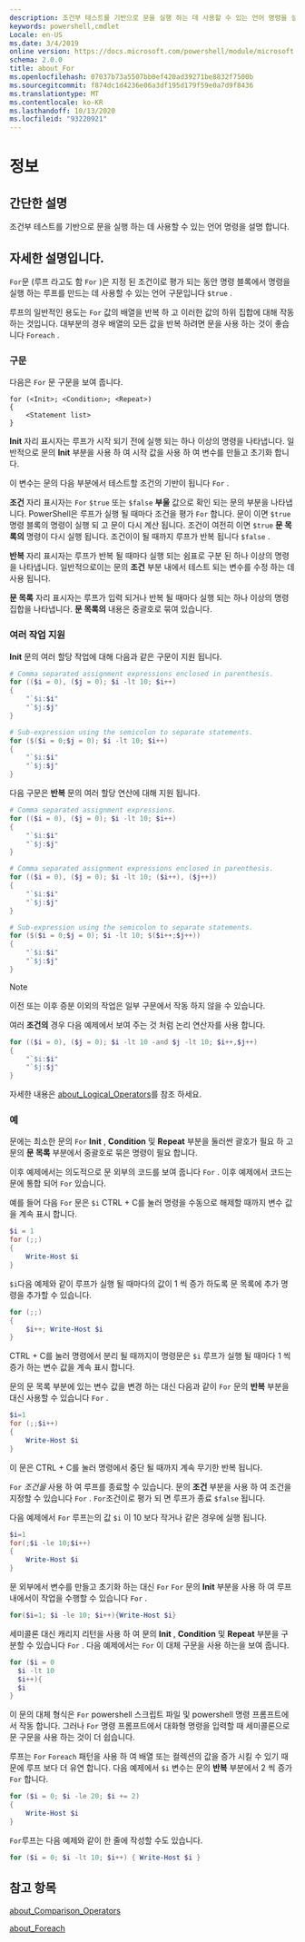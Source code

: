```yaml
---
description: 조건부 테스트를 기반으로 문을 실행 하는 데 사용할 수 있는 언어 명령을 설명 합니다.
keywords: powershell,cmdlet
Locale: en-US
ms.date: 3/4/2019
online version: https://docs.microsoft.com/powershell/module/microsoft.powershell.core/about/about_for?view=powershell-7.1&WT.mc_id=ps-gethelp
schema: 2.0.0
title: about_For
ms.openlocfilehash: 07037b73a5507bb0ef420ad39271be8832f7500b
ms.sourcegitcommit: f874dc1d4236e06a3df195d179f59e0a7d9f8436
ms.translationtype: MT
ms.contentlocale: ko-KR
ms.lasthandoff: 10/13/2020
ms.locfileid: "93220921"
---
```

# <a name="about-for"></a>정보

## <a name="short-description"></a>간단한 설명
조건부 테스트를 기반으로 문을 실행 하는 데 사용할 수 있는 언어 명령을 설명 합니다.

## <a name="long-description"></a>자세한 설명입니다.

`For`문 (루프 라고도 함 `For` )은 지정 된 조건이로 평가 되는 동안 명령 블록에서 명령을 실행 하는 루프를 만드는 데 사용할 수 있는 언어 구문입니다 `$true` .

루프의 일반적인 용도는 `For` 값의 배열을 반복 하 고 이러한 값의 하위 집합에 대해 작동 하는 것입니다. 대부분의 경우 배열의 모든 값을 반복 하려면 문을 사용 하는 것이 좋습니다 `Foreach` .

### <a name="syntax"></a>구문

다음은 `For` 문 구문을 보여 줍니다.

```
for (<Init>; <Condition>; <Repeat>)
{
    <Statement list>
}
```

**Init** 자리 표시자는 루프가 시작 되기 전에 실행 되는 하나 이상의 명령을 나타냅니다. 일반적으로 문의 **Init** 부분을 사용 하 여 시작 값을 사용 하 여 변수를 만들고 초기화 합니다.

이 변수는 문의 다음 부분에서 테스트할 조건의 기반이 됩니다 `For` .

**조건** 자리 표시자는 `For` `$true` 또는 `$false` **부울** 값으로 확인 되는 문의 부분을 나타냅니다. PowerShell은 루프가 실행 될 때마다 조건을 평가 `For` 합니다. 문이 이면 `$true` 명령 블록의 명령이 실행 되 고 문이 다시 계산 됩니다. 조건이 여전히 이면 `$true` **문 목록의** 명령이 다시 실행 됩니다. 조건이이 될 때까지 루프가 반복 됩니다 `$false` .

**반복** 자리 표시자는 루프가 반복 될 때마다 실행 되는 쉼표로 구분 된 하나 이상의 명령을 나타냅니다. 일반적으로이는 문의 **조건** 부분 내에서 테스트 되는 변수를 수정 하는 데 사용 됩니다.

**문 목록** 자리 표시자는 루프가 입력 되거나 반복 될 때마다 실행 되는 하나 이상의 명령 집합을 나타냅니다. **문 목록의** 내용은 중괄호로 묶여 있습니다.

### <a name="support-for-multiple-operations"></a>여러 작업 지원

**Init** 문의 여러 할당 작업에 대해 다음과 같은 구문이 지원 됩니다.

```powershell
# Comma separated assignment expressions enclosed in parenthesis.
for (($i = 0), ($j = 0); $i -lt 10; $i++)
{
    "`$i:$i"
    "`$j:$j"
}

# Sub-expression using the semicolon to separate statements.
for ($($i = 0;$j = 0); $i -lt 10; $i++)
{
    "`$i:$i"
    "`$j:$j"
}
```

다음 구문은 **반복** 문의 여러 할당 연산에 대해 지원 됩니다.

```powershell
# Comma separated assignment expressions.
for (($i = 0), ($j = 0); $i -lt 10; $i++)
{
    "`$i:$i"
    "`$j:$j"
}

# Comma separated assignment expressions enclosed in parenthesis.
for (($i = 0), ($j = 0); $i -lt 10; ($i++), ($j++))
{
    "`$i:$i"
    "`$j:$j"
}

# Sub-expression using the semicolon to separate statements.
for ($($i = 0;$j = 0); $i -lt 10; $($i++;$j++))
{
    "`$i:$i"
    "`$j:$j"
}
```

> [!NOTE]
> 이전 또는 이후 증분 이외의 작업은 일부 구문에서 작동 하지 않을 수 있습니다.

여러 **조건의** 경우 다음 예제에서 보여 주는 것 처럼 논리 연산자를 사용 합니다.

```powershell
for (($i = 0), ($j = 0); $i -lt 10 -and $j -lt 10; $i++,$j++)
{
    "`$i:$i"
    "`$j:$j"
}
```

자세한 내용은 [about_Logical_Operators](about_Logical_Operators.md)를 참조 하세요.

### <a name="examples"></a>예

문에는 최소한 문의 `For` **Init** , **Condition** 및 **Repeat** 부분을 둘러싼 괄호가 필요 하 고 문의 **문 목록** 부분에서 중괄호로 묶은 명령이 필요 합니다.

이후 예제에서는 의도적으로 문 외부의 코드를 보여 줍니다 `For` . 이후 예제에서 코드는 문에 통합 되어 `For` 있습니다.

예를 들어 다음 `For` 문은 `$i` CTRL + C를 눌러 명령을 수동으로 해제할 때까지 변수 값을 계속 표시 합니다.

```powershell
$i = 1
for (;;)
{
    Write-Host $i
}
```

`$i`다음 예제와 같이 루프가 실행 될 때마다의 값이 1 씩 증가 하도록 문 목록에 추가 명령을 추가할 수 있습니다.

```powershell
for (;;)
{
    $i++; Write-Host $i
}
```

CTRL + C를 눌러 명령에서 분리 될 때까지이 명령문은 `$i` 루프가 실행 될 때마다 1 씩 증가 하는 변수 값을 계속 표시 합니다.

문의 문 목록 부분에 있는 변수 값을 변경 하는 대신 다음과 같이 `For` 문의 **반복** 부분을 대신 사용할 수 있습니다 `For` .

```powershell
$i=1
for (;;$i++)
{
    Write-Host $i
}
```

이 문은 CTRL + C를 눌러 명령에서 중단 될 때까지 계속 무기한 반복 됩니다.

`For` *조건을* 사용 하 여 루프를 종료할 수 있습니다. 문의 **조건** 부분을 사용 하 여 조건을 지정할 수 있습니다 `For` . `For`조건이로 평가 되 면 루프가 종료 `$false` 됩니다.

다음 예제에서 `For` 루프는의 값 `$i` 이 10 보다 작거나 같은 경우에 실행 됩니다.

```powershell
$i=1
for(;$i -le 10;$i++)
{
    Write-Host $i
}
```

문 외부에서 변수를 만들고 초기화 하는 대신 `For` `For` 문의 **Init** 부분을 사용 하 여 루프 내에서이 작업을 수행할 수 있습니다 `For` .

```powershell
for($i=1; $i -le 10; $i++){Write-Host $i}
```

세미콜론 대신 캐리지 리턴을 사용 하 여 문의 **Init** , **Condition** 및 **Repeat** 부분을 구분할 수 있습니다 `For` . 다음 예제에서는 `For` 이 대체 구문을 사용 하는을 보여 줍니다.

```powershell
for ($i = 0
  $i -lt 10
  $i++){
  $i
}
```

이 문의 대체 형식은 `For` powershell 스크립트 파일 및 powershell 명령 프롬프트에서 작동 합니다. 그러나 `For` 명령 프롬프트에서 대화형 명령을 입력할 때 세미콜론으로 문 구문을 사용 하는 것이 더 쉽습니다.

루프는 `For` `Foreach` 패턴을 사용 하 여 배열 또는 컬렉션의 값을 증가 시킬 수 있기 때문에 루프 보다 더 유연 합니다. 다음 예제에서 `$i` 변수는 문의 **반복** 부분에서 2 씩 증가 `For` 합니다.

```powershell
for ($i = 0; $i -le 20; $i += 2)
{
    Write-Host $i
}
```

`For`루프는 다음 예제와 같이 한 줄에 작성할 수도 있습니다.

```powershell
for ($i = 0; $i -lt 10; $i++) { Write-Host $i }
```

## <a name="see-also"></a>참고 항목

[about_Comparison_Operators](about_Comparison_Operators.md)

[about_Foreach](about_Foreach.md)

